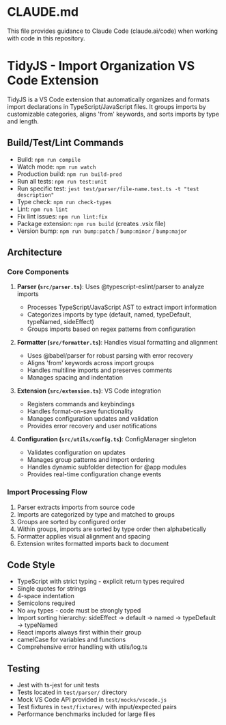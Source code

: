 # CLAUDE.md

This file provides guidance to Claude Code (claude.ai/code) when working with code in this repository.

# TidyJS - Import Organization VS Code Extension

TidyJS is a VS Code extension that automatically organizes and formats import declarations in TypeScript/JavaScript files. It groups imports by customizable categories, aligns 'from' keywords, and sorts imports by type and length.

## Build/Test/Lint Commands
- Build: `npm run compile` 
- Watch mode: `npm run watch`
- Production build: `npm run build-prod`
- Run all tests: `npm run test:unit`
- Run specific test: `jest test/parser/file-name.test.ts -t "test description"`
- Type check: `npm run check-types`
- Lint: `npm run lint`
- Fix lint issues: `npm run lint:fix`
- Package extension: `npm run build` (creates .vsix file)
- Version bump: `npm run bump:patch` / `bump:minor` / `bump:major`

## Architecture

### Core Components
1. **Parser (`src/parser.ts`)**: Uses @typescript-eslint/parser to analyze imports
   - Processes TypeScript/JavaScript AST to extract import information
   - Categorizes imports by type (default, named, typeDefault, typeNamed, sideEffect)
   - Groups imports based on regex patterns from configuration

2. **Formatter (`src/formatter.ts`)**: Handles visual formatting and alignment
   - Uses @babel/parser for robust parsing with error recovery
   - Aligns 'from' keywords across import groups
   - Handles multiline imports and preserves comments
   - Manages spacing and indentation

3. **Extension (`src/extension.ts`)**: VS Code integration
   - Registers commands and keybindings
   - Handles format-on-save functionality
   - Manages configuration updates and validation
   - Provides error recovery and user notifications

4. **Configuration (`src/utils/config.ts`)**: ConfigManager singleton
   - Validates configuration on updates
   - Manages group patterns and import ordering
   - Handles dynamic subfolder detection for @app modules
   - Provides real-time configuration change events

### Import Processing Flow
1. Parser extracts imports from source code
2. Imports are categorized by type and matched to groups
3. Groups are sorted by configured order
4. Within groups, imports are sorted by type order then alphabetically
5. Formatter applies visual alignment and spacing
6. Extension writes formatted imports back to document

## Code Style
- TypeScript with strict typing - explicit return types required
- Single quotes for strings
- 4-space indentation
- Semicolons required
- No `any` types - code must be strongly typed
- Import sorting hierarchy: sideEffect → default → named → typeDefault → typeNamed
- React imports always first within their group
- camelCase for variables and functions
- Comprehensive error handling with utils/log.ts

## Testing
- Jest with ts-jest for unit tests
- Tests located in `test/parser/` directory
- Mock VS Code API provided in `test/mocks/vscode.js`
- Test fixtures in `test/fixtures/` with input/expected pairs
- Performance benchmarks included for large files